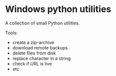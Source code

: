 # Windows python utilities

A collection of small Python utilities.

Tools:
- create a zip-archive
- download remote backups
- delete files from disk
- replace character in a string
- check if URL is live
- etc
